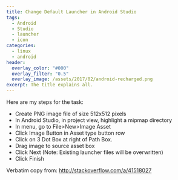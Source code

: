 ```yaml
---
title: Change Default Launcher in Android Studio
tags:
  - Android
  - Studio
  - launcher
  - icon
categories:
  - linux
  - android
header:
  overlay_color: "#000"
  overlay_filter: "0.5"
  overlay_image: /assets/2017/02/android-recharged.png
excerpt: The title explains all.
---
```

Here are my steps for the task:

- Create PNG image file of size 512x512 pixels
- In Android Studio, in project view, highlight a mipmap directory
- In menu, go to File>New>Image Asset
- Click Image Button in Asset type button row
- Click on 3 Dot Box at right of Path Box.
- Drag image to source asset box
- Click Next (Note: Existing launcher files will be overwritten)
- Click Finish

Verbatim copy from: http://stackoverflow.com/a/41518027
